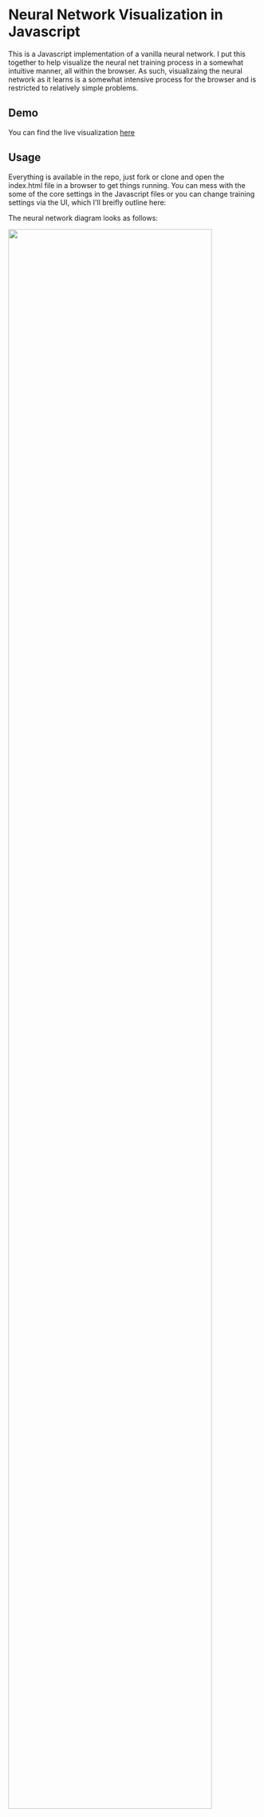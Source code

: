 # Neural Network Visualization in Javascript

This is a Javascript implementation of a vanilla neural network. I put this together to help visualize the neural net training process in a somewhat intuitive manner, all within the browser. As such, visualizaing the neural network as it learns is a somewhat intensive process for the browser and is restricted to relatively simple problems.

## Demo

You can find the live visualization [here](https://samgriesemer.com/projects/nn)

## Usage

Everything is available in the repo, just fork or clone and open the index.html file in a browser to get things running. You can mess with the some of the core settings in the Javascript files or you can change training settings via the UI, which I'll breifly outline here:

The neural network diagram looks as follows:

<img src="https://samgriesemer.com/utils/resources/nn_explanation.png" width="90%">

Training options available through the UI:

* **Layers**: you can modify the network structure via a simple list describing how many nodes should be in each layer. By default, the network has the structure \[2,5,1\] (2 input nodes, 5 nodes in hidden layer, 1 output node). To add two hidden layers with 7 nodes each to the network, for example, you could change the layer list to be \[2,5,7,7,1\] and the network structure will update.

* **Epsilon**: this value controls the boundary for the random initialization of weights. A value of 1 would bound the weights to be randomly initialized between -1 and 1.

* **Alpha**: this value denotes the learning rate, which essentially controls the amount a gradient can update the network weights each iteration

* **Batch Size**: size of data batch when batch gradient descent is performed

* **Updates/loop**: number of training updates to be performed between each visualization update loop. Because the visualization runs at 60 fps, there is time between each frame to run backprop for multiple iterations. 

It's worth noting this project has not been extensively opmtized for user-friendliness; you can definitely break it. It's also an older project that I don't constantly update, but if you notice a bug or want to suggest an improvement I'd love to hear about it. Cheers
